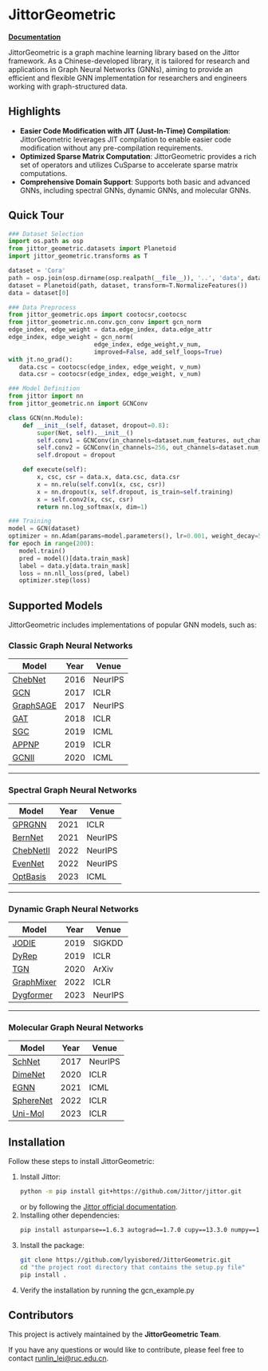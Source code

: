 # JittorGeometric

**[Documentation](https://algruc.github.io/JittorGeometric/index.html)**

JittorGeometric is a graph machine learning library based on the Jittor framework. As a Chinese-developed library, it is tailored for research and applications in Graph Neural Networks (GNNs), aiming to provide an efficient and flexible GNN implementation for researchers and engineers working with graph-structured data.

## Highlights
- **Easier Code Modification with JIT (Just-In-Time) Compilation**: JittorGeometric leverages JIT compilation to enable easier code modification without any pre-compilation requirements.
- **Optimized Sparse Matrix Computation**: JittorGeometric provides a rich set of operators and utilizes CuSparse to accelerate sparse matrix computations.
- **Comprehensive Domain Support**: Supports both basic and advanced GNNs, including spectral GNNs, dynamic GNNs, and molecular GNNs.

## Quick Tour

```python
### Dataset Selection
import os.path as osp
from jittor_geometric.datasets import Planetoid
import jittor_geometric.transforms as T

dataset = 'Cora'
path = osp.join(osp.dirname(osp.realpath(__file__)), '..', 'data', dataset)
dataset = Planetoid(path, dataset, transform=T.NormalizeFeatures())
data = dataset[0]

### Data Preprocess
from jittor_geometric.ops import cootocsr,cootocsc
from jittor_geometric.nn.conv.gcn_conv import gcn_norm
edge_index, edge_weight = data.edge_index, data.edge_attr
edge_index, edge_weight = gcn_norm(
                        edge_index, edge_weight,v_num,
                        improved=False, add_self_loops=True)
with jt.no_grad():
   data.csc = cootocsc(edge_index, edge_weight, v_num)
   data.csr = cootocsr(edge_index, edge_weight, v_num)

### Model Definition
from jittor import nn
from jittor_geometric.nn import GCNConv

class GCN(nn.Module):
    def __init__(self, dataset, dropout=0.8):
        super(Net, self).__init__()
        self.conv1 = GCNConv(in_channels=dataset.num_features, out_channels=256,spmm=args.spmm)
        self.conv2 = GCNConv(in_channels=256, out_channels=dataset.num_classes,spmm=args.spmm)
        self.dropout = dropout

    def execute(self):
        x, csc, csr = data.x, data.csc, data.csr
        x = nn.relu(self.conv1(x, csc, csr))
        x = nn.dropout(x, self.dropout, is_train=self.training)
        x = self.conv2(x, csc, csr)
        return nn.log_softmax(x, dim=1)

### Training
model = GCN(dataset)
optimizer = nn.Adam(params=model.parameters(), lr=0.001, weight_decay=5e-4) 
for epoch in range(200):
   model.train()
   pred = model()[data.train_mask]
   label = data.y[data.train_mask]
   loss = nn.nll_loss(pred, label)
   optimizer.step(loss)

```

## Supported Models
JittorGeometric includes implementations of popular GNN models, such as:

### Classic Graph Neural Networks

| Model      | Year | Venue  |
|------------|------|--------|
| [ChebNet](./examples/chebnet_example.py)    | 2016 | NeurIPS|
| [GCN](./examples/gcn_example.py)        | 2017 | ICLR   |
| [GraphSAGE](./examples/graphsage_example.py)  | 2017 | NeurIPS|
| [GAT](./examples/gat_example.py)        | 2018 | ICLR   |
| [SGC](./examples/sgc_example.py)        | 2019 | ICML   |
| [APPNP](./examples/appnp_example.py)      | 2019 | ICLR   |
| [GCNII](./examples/gcn2_example.py)      | 2020 | ICML   |

---

### Spectral Graph Neural Networks

| Model      | Year | Venue  |
|------------|------|--------|
| [GPRGNN](./examples/gprgnn_example.py)     | 2021 | ICLR   |
| [BernNet](./examples/bernnet_example.py)    | 2021 | NeurIPS|
| [ChebNetII](./examples/chebnet2_example.py)  | 2022 | NeurIPS|
| [EvenNet](./examples/evennet_example.py)    | 2022 | NeurIPS|
| [OptBasis](./examples/optbasis_example.py)   | 2023 | ICML   |

---

### Dynamic Graph Neural Networks

| Model      | Year | Venue  |
|------------|------|--------|
| [JODIE](./examples/jodie_example.py)      | 2019 | SIGKDD |
| [DyRep](./examples/dyrep_example.py)      | 2019 | ICLR   |
| [TGN](./examples/tgn_example.py)        | 2020 | ArXiv  |
| [GraphMixer](./examples/graphmixer_example.py) | 2022 | ICLR   |
| [Dygformer](./examples/dygformer_example.py)  | 2023 | NeurIPS|

---

### Molecular Graph Neural Networks

| Model      | Year | Venue  |
|------------|------|--------|
| [SchNet](./examples/schnet_example.py)     | 2017 | NeurIPS|
| [DimeNet](./examples/dimenet_example.py)    | 2020 | ICLR   |
| [EGNN](./examples/egnn_example.py)       | 2021 | ICML   |
| [SphereNet](./examples/spherenet_example.py)  | 2022 | ICLR   |
| [Uni-Mol](./examples/unimol_example.py)    | 2023 | ICLR   |

## Installation
Follow these steps to install JittorGeometric:

1. Install Jittor:
   ```bash
   python -m pip install git+https://github.com/Jittor/jittor.git
   ```
   or by following the [Jittor official documentation](https://cg.cs.tsinghua.edu.cn/jittor/).
2. Installing other dependencies:
   ```bash
   pip install astunparse==1.6.3 autograd==1.7.0 cupy==13.3.0 numpy==1.24.0 pandas==2.2.3 Pillow==11.1.0 PyMetis==2023.1.1 six==1.16.0 pyparsing==3.2.1 scipy==1.15.1 setuptools==69.5.1 sympy==1.13.3 tqdm==4.66.4
   ```
3. Install the package:
   ```bash
   git clone https://github.com/lyyisbored/JittorGeometric.git
   cd "the project root directory that contains the setup.py file"
   pip install .
   ```
4. Verify the installation by running the gcn_example.py


## Contributors

This project is actively maintained by the **JittorGeometric Team**.

If you have any questions or would like to contribute, please feel free to contact [runlin_lei@ruc.edu.cn](mailto:runlin_lei@ruc.edu.cn).
